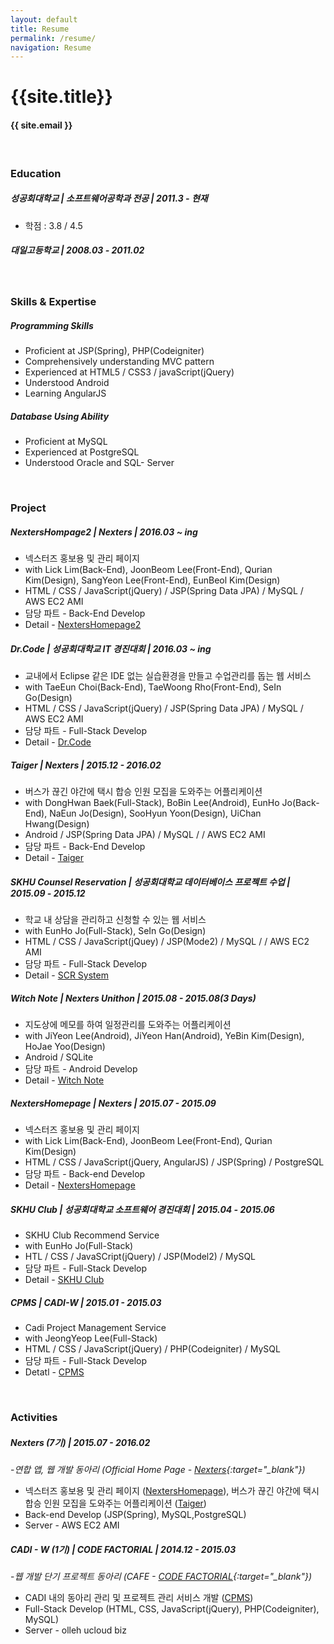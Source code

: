 ```yaml
---
layout: default
title: Resume
permalink: /resume/
navigation: Resume
---
```


# {{site.title}}

#### {{ site.email }}

<br>

<h3 class="section">Education</h3>

##### 성공회대학교 | 소프트웨어공학과 전공 | 2011.3 - 현재
- 학점 : 3.8 / 4.5

##### 대일고등학교 | 2008.03 - 2011.02

<br>

<h3 class="section">Skills &amp; Expertise</h3>

##### Programming Skills
- Proficient at JSP(Spring), PHP(Codeigniter)
- Comprehensively understanding MVC pattern
- Experienced at HTML5 / CSS3 / javaScript(jQuery)
- Understood Android
- Learning AngularJS

##### Database Using Ability
- Proficient at MySQL
- Experienced at PostgreSQL
- Understood Oracle and SQL- Server


<br>

<h3 class="section">Project</h3>

##### **NextersHompage2 | Nexters | 2016.03 ~ ing**
- 넥스터즈 홍보용 및 관리 페이지
- with Lick Lim(Back-End), JoonBeom Lee(Front-End), Qurian Kim(Design), SangYeon Lee(Front-End), EunBeol Kim(Design)
- HTML / CSS / JavaScript(jQuery) / JSP(Spring Data JPA) / MySQL / AWS EC2 AMI
- 담당 파트 - Back-End Develop
- Detail - [NextersHomepage2]({{site.url}}/works/nextershomepage2/)

##### **Dr.Code | 성공회대학교 IT 경진대회 | 2016.03 ~ ing**
- 교내에서 Eclipse 같은 IDE 없는 실습환경을 만들고 수업관리를 돕는 웹 서비스
- with TaeEun Choi(Back-End), TaeWoong Rho(Front-End), SeIn Go(Design)
- HTML / CSS / JavaScript(jQuery) / JSP(Spring Data JPA) / MySQL / AWS EC2 AMI
- 담당 파트 - Full-Stack Develop
- Detail - [Dr.Code]({{site.url}}/works/drcode/)

##### **Taiger | Nexters | 2015.12 - 2016.02**
- 버스가 끊긴 야간에 택시 합승 인원 모집을 도와주는 어플리케이션
- with DongHwan Baek(Full-Stack), BoBin Lee(Android), EunHo Jo(Back-End), NaEun Jo(Design), SooHyun Yoon(Design), UiChan Hwang(Design)
- Android / JSP(Spring Data JPA) / MySQL / / AWS EC2 AMI 
- 담당 파트 - Back-End Develop
- Detail - [Taiger]({{site.url}}/works/taiger/)

##### **SKHU Counsel Reservation | 성공회대학교 데이터베이스 프로젝트 수업  | 2015.09 - 2015.12**
- 학교 내 상담을 관리하고 신청할 수 있는 웹 서비스
- with EunHo Jo(Full-Stack), SeIn Go(Design)
- HTML / CSS / JavaScript(jQuey) / JSP(Mode2) / MySQL / / AWS EC2 AMI
- 담당 파트 - Full-Stack Develop
- Detail - [SCR System]({{site.url}}/works/scr/)

##### **Witch Note | Nexters Unithon  | 2015.08 - 2015.08(3 Days)**
- 지도상에 메모를 하여 일정관리를 도와주는 어플리케이션
- with JiYeon Lee(Android), JiYeon Han(Android), YeBin Kim(Design), HoJae Yoo(Design)
- Android / SQLite
- 담당 파트 - Android Develop
- Detail - [Witch Note]({{site.url}}/works/witchnote/)

##### **NextersHomepage | Nexters | 2015.07 - 2015.09**
- 넥스터즈 홍보용 및 관리 페이지
- with Lick Lim(Back-End), JoonBeom Lee(Front-End), Qurian Kim(Design)
- HTML / CSS / JavaScript(jQuery, AngularJS) / JSP(Spring) / PostgreSQL
- 담당 파트 - Back-end Develop
- Detail - [NextersHomepage]({{site.url}}/works/nextershomepage/)

##### **SKHU Club | 성공회대학교 소프트웨어 경진대회 | 2015.04 - 2015.06**
- SKHU Club Recommend Service
- with EunHo Jo(Full-Stack)
- HTL / CSS / JavaSCript(jQuery) / JSP(Model2) / MySQL 
- 담당 파트 - Full-Stack Develop
- Detail - [SKHU Club]({{site.url}}/works/skhuclub/)

##### **CPMS | CADI-W | 2015.01 - 2015.03**
- Cadi Project Management Service
- with JeongYeop Lee(Full-Stack)
- HTML / CSS / JavaScript(jQuery) / PHP(Codeigniter) / MySQL
- 담당 파트 - Full-Stack Develop
- Detatl - [CPMS]({{site.url}}/works/cpms/)

<br>

<h3 class="section">Activities</h3>



##### **Nexters (7기)** | 2015.07 - 2016.02
-*연합 앱, 웹 개발 동아리 (Official Home Page - [Nexters](http://teamnexters.com/){:target="_blank"})*

- 넥스터즈 홍보용 및 관리 페이지  ([NextersHomepage]({{site.url}}/works/nextershomepage/)), 버스가 끊긴 야간에 택시 합승 인원 모집을 도와주는 어플리케이션 ([Taiger]({{site.url}}/works/taiger/))
- Back-end Develop (JSP(Spring), MySQL,PostgreSQL)
- Server - AWS EC2 AMI


##### **CADI - W (1기)** | CODE FACTORIAL | 2014.12 - 2015.03
-*웹 개발 단기 프로젝트 동아리 (CAFE - [CODE FACTORIAL](http://cafe.naver.com/codefactorial){:target="_blank"})*

- CADI 내의 동아리 관리 및 프로젝트 관리 서비스 개발 ([CPMS]({{site.url}}/works/cpms/))
- Full-Stack Develop (HTML, CSS, JavaScript(jQuery), PHP(Codeigniter), MySQL)
- Server - olleh ucloud biz

